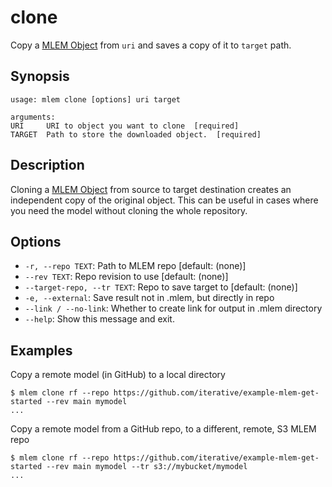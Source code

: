 # clone

Copy a [MLEM Object](/doc/user-guide/basic-concepts#mlem-objects)
from `uri` and saves a copy of it to `target` path.

## Synopsis

```usage
usage: mlem clone [options] uri target

arguments:
URI     URI to object you want to clone  [required]
TARGET  Path to store the downloaded object.  [required]
```

## Description

Cloning a [MLEM Object](/doc/user-guide/basic-concepts#mlem-objects) from source
to target destination creates an independent copy of the original object.
This can be useful in cases where you need the model without
cloning the whole repository.

## Options

- `-r, --repo TEXT`: Path to MLEM repo [default: (none)]
- `--rev TEXT`: Repo revision to use [default: (none)]
- `--target-repo, --tr TEXT`: Repo to save target to [default: (none)]
- `-e, --external`: Save result not in .mlem, but directly in repo
- `--link / --no-link`: Whether to create link for output in .mlem directory
- `--help`: Show this message and exit.

## Examples

Copy a remote model (in GitHub) to a local directory
```mlem
$ mlem clone rf --repo https://github.com/iterative/example-mlem-get-started --rev main mymodel
...
```

Copy a remote model from a GitHub repo, to a different, remote, S3 MLEM repo
```mlem
$ mlem clone rf --repo https://github.com/iterative/example-mlem-get-started --rev main mymodel --tr s3://mybucket/mymodel
...
```
